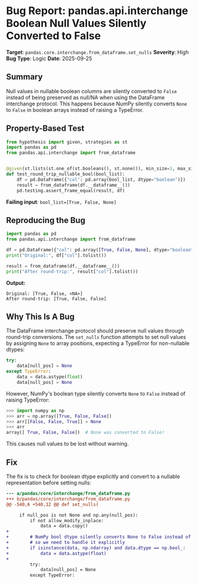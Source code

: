 # Bug Report: pandas.api.interchange Boolean Null Values Silently Converted to False

**Target**: `pandas.core.interchange.from_dataframe.set_nulls`
**Severity**: High
**Bug Type**: Logic
**Date**: 2025-09-25

## Summary

Null values in nullable boolean columns are silently converted to `False` instead of being preserved as null/NA when using the DataFrame interchange protocol. This happens because NumPy silently converts `None` to `False` in boolean arrays instead of raising a TypeError.

## Property-Based Test

```python
from hypothesis import given, strategies as st
import pandas as pd
from pandas.api.interchange import from_dataframe


@given(st.lists(st.one_of(st.booleans(), st.none()), min_size=1, max_size=100))
def test_round_trip_nullable_bool(bool_list):
    df = pd.DataFrame({"col": pd.array(bool_list, dtype="boolean")})
    result = from_dataframe(df.__dataframe__())
    pd.testing.assert_frame_equal(result, df)
```

**Failing input**: `bool_list=[True, False, None]`

## Reproducing the Bug

```python
import pandas as pd
from pandas.api.interchange import from_dataframe

df = pd.DataFrame({"col": pd.array([True, False, None], dtype="boolean")})
print("Original:", df["col"].tolist())

result = from_dataframe(df.__dataframe__())
print("After round-trip:", result["col"].tolist())
```

**Output:**
```
Original: [True, False, <NA>]
After round-trip: [True, False, False]
```

## Why This Is A Bug

The DataFrame interchange protocol should preserve null values through round-trip conversions. The `set_nulls` function attempts to set null values by assigning `None` to array positions, expecting a TypeError for non-nullable dtypes:

```python
try:
    data[null_pos] = None
except TypeError:
    data = data.astype(float)
    data[null_pos] = None
```

However, NumPy's boolean type silently converts `None` to `False` instead of raising TypeError:

```python
>>> import numpy as np
>>> arr = np.array([True, False, False])
>>> arr[[False, False, True]] = None
>>> arr
array([ True, False, False])  # None was converted to False!
```

This causes null values to be lost without warning.

## Fix

The fix is to check for boolean dtype explicitly and convert to a nullable representation before setting nulls:

```diff
--- a/pandas/core/interchange/from_dataframe.py
+++ b/pandas/core/interchange/from_dataframe.py
@@ -540,6 +540,12 @@ def set_nulls(

     if null_pos is not None and np.any(null_pos):
         if not allow_modify_inplace:
             data = data.copy()
+
+        # NumPy bool dtype silently converts None to False instead of raising TypeError
+        # so we need to handle it explicitly
+        if isinstance(data, np.ndarray) and data.dtype == np.bool_:
+            data = data.astype(float)
+
         try:
             data[null_pos] = None
         except TypeError:
```
